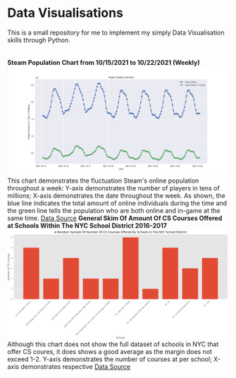 # Data Visualisations
This is a small repository for me to implement my simply Data Visualisation skills through Python.
</br>
</br>
</br>
**Steam Population Chart from 10/15/2021 to 10/22/2021 (Weekly)**
![Steam-pop](Steam-Pop.png)
This chart demonstrates the fluctuation Steam's online population throughout a week: Y-axis demonstrates the number of players in tens of millions; X-axis demonstrates the date throughout the week. As shown, the blue line indicates the total amount of online individuals during the time and the green line tells the population who are both online and in-game at the same time.
[Data Source](https://steamdb.info/graph/)
**General Skim Of Amount Of CS Courses Offered at Schools Within The NYC School District 2016-2017**
![CS-School](CS-SCHOOLS.png)
Although this chart does not show the full dataset of schools in NYC that offer CS coures, it does shows a good average as the margin does not exceed 1-2. Y-axis demonstrates the number of courses at per school; X-axis demonstrates respective 
[Data Source](https://catalog.data.gov/dataset/2016-2017-computer-science-report/)

